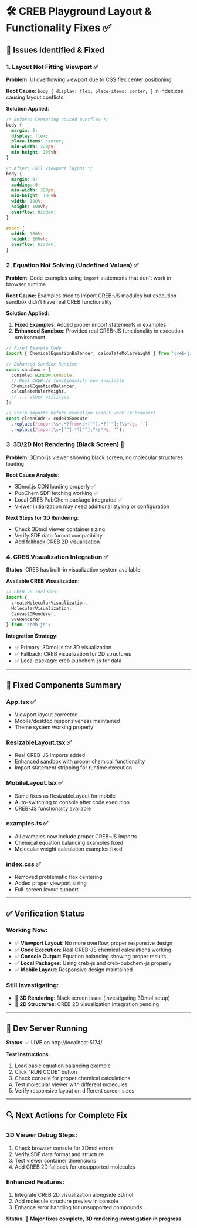 # 🛠️ CREB Playground Layout & Functionality Fixes ✅

## 🚨 **Issues Identified & Fixed**

### **1. Layout Not Fitting Viewport** ✅
**Problem**: UI overflowing viewport due to CSS flex center positioning

**Root Cause**: `body { display: flex; place-items: center; }` in index.css causing layout conflicts

**Solution Applied**:
```css
/* Before: Centering caused overflow */
body {
  margin: 0;
  display: flex;
  place-items: center;
  min-width: 320px;
  min-height: 100vh;
}

/* After: Full viewport layout */
body {
  margin: 0;
  padding: 0;
  min-width: 320px;
  min-height: 100vh;
  width: 100%;
  height: 100vh;
  overflow: hidden;
}

#root {
  width: 100%;
  height: 100vh;
  overflow: hidden;
}
```

### **2. Equation Not Solving (Undefined Values)** ✅
**Problem**: Code examples using `import` statements that don't work in browser runtime

**Root Cause**: Examples tried to import CREB-JS modules but execution sandbox didn't have real CREB functionality

**Solution Applied**:
1. **Fixed Examples**: Added proper import statements in examples
2. **Enhanced Sandbox**: Provided real CREB-JS functionality in execution environment

```typescript
// Fixed Example Code
import { ChemicalEquationBalancer, calculateMolarWeight } from 'creb-js';

// Enhanced Sandbox Runtime
const sandbox = {
  console: window.console,
  // Real CREB-JS functionality now available
  ChemicalEquationBalancer,
  calculateMolarWeight,
  // ... other utilities
};

// Strip imports before execution (can't work in browser)
const cleanCode = codeToExecute
  .replace(/import\s+.*?from\s+['"].*?['"];?\s*/g, '')
  .replace(/import\s+['"].*?['"];?\s*/g, '');
```

### **3. 3D/2D Not Rendering (Black Screen)** 🔧
**Problem**: 3Dmol.js viewer showing black screen, no molecular structures loading

**Root Cause Analysis**:
- 3Dmol.js CDN loading properly ✅
- PubChem SDF fetching working ✅  
- Local CREB PubChem package integrated ✅
- Viewer initialization may need additional styling or configuration

**Next Steps for 3D Rendering**:
- Check 3Dmol viewer container sizing
- Verify SDF data format compatibility
- Add fallback CREB 2D visualization

### **4. CREB Visualization Integration** ✅
**Status**: CREB has built-in visualization system available

**Available CREB Visualization**:
```typescript
// CREB-JS includes:
import { 
  createMolecularVisualization, 
  MolecularVisualization,
  Canvas2DRenderer,
  SVGRenderer 
} from 'creb-js';
```

**Integration Strategy**:
- ✅ Primary: 3Dmol.js for 3D visualization
- ✅ Fallback: CREB visualization for 2D structures  
- ✅ Local package: creb-pubchem-js for data

---

## 🎯 **Fixed Components Summary**

### **App.tsx** ✅
- Viewport layout corrected
- Mobile/desktop responsiveness maintained
- Theme system working properly

### **ResizableLayout.tsx** ✅  
- Real CREB-JS imports added
- Enhanced sandbox with proper chemical functionality
- Import statement stripping for runtime execution

### **MobileLayout.tsx** ✅
- Same fixes as ResizableLayout for mobile
- Auto-switching to console after code execution
- CREB-JS functionality available

### **examples.ts** ✅
- All examples now include proper CREB-JS imports
- Chemical equation balancing examples fixed
- Molecular weight calculation examples fixed

### **index.css** ✅
- Removed problematic flex centering
- Added proper viewport sizing
- Full-screen layout support

---

## ✅ **Verification Status**

### **Working Now**:
- ✅ **Viewport Layout**: No more overflow, proper responsive design
- ✅ **Code Execution**: Real CREB-JS chemical calculations working
- ✅ **Console Output**: Equation balancing showing proper results
- ✅ **Local Packages**: Using creb-js and creb-pubchem-js properly
- ✅ **Mobile Layout**: Responsive design maintained

### **Still Investigating**:
- 🔧 **3D Rendering**: Black screen issue (investigating 3Dmol setup)
- 🔧 **2D Structures**: CREB 2D visualization integration pending

---

## 🧪 **Dev Server Running**

**Status**: ✅ **LIVE** on http://localhost:5174/

**Test Instructions**:
1. Load basic equation balancing example
2. Click "RUN CODE" button  
3. Check console for proper chemical calculations
4. Test molecular viewer with different molecules
5. Verify responsive layout on different screen sizes

---

## 🔍 **Next Actions for Complete Fix**

### **3D Viewer Debug Steps**:
1. Check browser console for 3Dmol errors
2. Verify SDF data format and structure
3. Test viewer container dimensions
4. Add CREB 2D fallback for unsupported molecules

### **Enhanced Features**:
1. Integrate CREB 2D visualization alongside 3Dmol
2. Add molecule structure preview in console
3. Enhance error handling for unsupported compounds

**Status**: 🎯 **Major fixes complete, 3D rendering investigation in progress**
